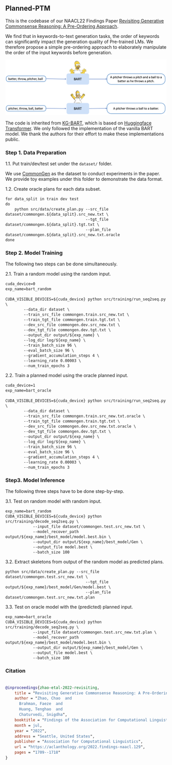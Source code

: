 
## Planned-PTM

This is the codebase of our NAACL22 Findings Paper [Revisiting Generative Commonsense Reasoning: A Pre-Ordering Approach](https://arxiv.org/abs/2205.13183).

We find that in keywords-to-text generation tasks, the order of keywords can significantly impact the generation quality of Pre-trained LMs. 
We therefore propose a simple pre-ordering approach to elaborately manipulate the order of the input keywords before generation. 


![alt text](example.png)

The code is inherited from [KG-BART](https://github.com/yeliu918/KG-BART), 
which is based on [Huggingface Transformer](https://github.com/huggingface/transformers). 
We only followed the implementation of the vanilla BART model. 
We thank the authors for their effort to make these implementations public.

### Step 1. Data Preparation

1.1. Put train/dev/test set under the `dataset/` folder.

We use [CommonGen](https://inklab.usc.edu/CommonGen/) as the dataset to conduct experiments in the paper.
We provide toy examples under this folder to demonstrate the data format.

1.2. Create oracle plans for each data subset.

```shell script
for data_split in train dev test
do
    python src/data/create_plan.py --src_file dataset/commongen.${data_split}.src_new.txt \
                                   --tgt_file  dataset/commongen.${data_split}.tgt.txt \
                                   --plan_file dataset/commongen.${data_split}.src_new.txt.oracle
done
```

### Step 2. Model Training
The following two steps can be done simultaneously. 

2.1. Train a random model using the random input.
```shell script
cuda_device=0
exp_name=bart_random

CUDA_VISIBLE_DEVICES=${cuda_device} python src/training/run_seq2seq.py \
        --data_dir dataset \
        --train_src_file commongen.train.src_new.txt \
        --train_tgt_file commongen.train.tgt.txt \
        --dev_src_file commongen.dev.src_new.txt \
        --dev_tgt_file commongen.dev.tgt.txt \
        --output_dir output/${exp_name} \
        --log_dir log/${exp_name} \
        --train_batch_size 96 \
        --eval_batch_size 96 \
        --gradient_accumulation_steps 4 \
        --learning_rate 0.00003 \
        --num_train_epochs 3
```

2.2. Train a planned model using the oracle planned input.
```shell script
cuda_device=1
exp_name=bart_oracle

CUDA_VISIBLE_DEVICES=${cuda_device} python src/training/run_seq2seq.py \
        --data_dir dataset \
        --train_src_file commongen.train.src_new.txt.oracle \
        --train_tgt_file commongen.train.tgt.txt \
        --dev_src_file commongen.dev.src_new.txt.oracle \
        --dev_tgt_file commongen.dev.tgt.txt \
        --output_dir output/${exp_name} \
        --log_dir log/${exp_name} \
        --train_batch_size 96 \
        --eval_batch_size 96 \
        --gradient_accumulation_steps 4 \
        --learning_rate 0.00003 \
        --num_train_epochs 3
```

### Step3. Model Inference

The following three steps have to be done step-by-step.

3.1. Test on random model with random input.
```shell script
exp_name=bart_random
CUDA_VISIBLE_DEVICES=${cuda_device} python src/training/decode_seq2seq.py \
            --input_file dataset/commongen.test.src_new.txt \
            --model_recover_path output/${exp_name}/best_model/model.best.bin \
            --output_dir output/${exp_name}/best_model/Gen \
            --output_file model.best \
            --batch_size 100
```

3.2. Extract skeletons from output of the random model as predicted plans.
```shell script
python src/data/create_plan.py --src_file dataset/commongen.test.src_new.txt \
                                   --tgt_file  output/${exp_name}/best_model/Gen/model.best \
                                   --plan_file dataset/commongen.test.src_new.txt.plan
```

3.3. Test on oracle model with the (predicted) planned input.
```shell script
exp_name=bart_oracle
CUDA_VISIBLE_DEVICES=${cuda_device} python src/training/decode_seq2seq.py \
            --input_file dataset/commongen.test.src_new.txt.plan \
            --model_recover_path output/${exp_name}/best_model/model.best.bin \
            --output_dir output/${exp_name}/best_model/Gen \
            --output_file model.best \
            --batch_size 100
```


### Citation 

```bibtex

@inproceedings{zhao-etal-2022-revisiting,
    title = "Revisiting Generative Commonsense Reasoning: A Pre-Ordering Approach",
    author = "Zhao, Chao  and
      Brahman, Faeze  and
      Huang, Tenghao  and
      Chaturvedi, Snigdha",
    booktitle = "Findings of the Association for Computational Linguistics: NAACL 2022",
    month = jul,
    year = "2022",
    address = "Seattle, United States",
    publisher = "Association for Computational Linguistics",
    url = "https://aclanthology.org/2022.findings-naacl.129",
    pages = "1709--1718"
}
```
